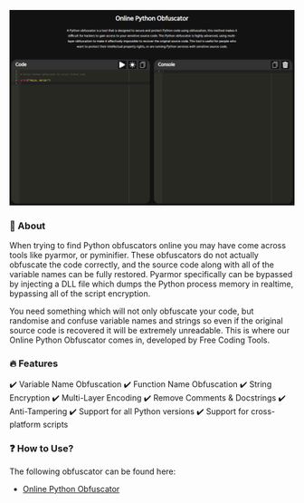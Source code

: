 <p align = "center">
    <img src = "Img1.png" alt="Banner">
</p>

### :dart: About ###

When trying to find Python obfuscators online you may have come across tools like pyarmor, or pyminifier. These obfuscators do not actually obfuscate the code correctly, and the source code along with all of the variable names can be fully restored. Pyarmor specifically can be bypassed by injecting a DLL file which dumps the Python process memory in realtime, bypassing all of the script encryption.

You need something which will not only obfuscate your code, but randomise and confuse variable names and strings so even if the original source code is recovered it will be extremely unreadable. This is where our Online Python Obfuscator comes in, developed by Free Coding Tools.

### :fire: Features ###

✔️ Variable Name Obfuscation
✔️ Function Name Obfuscation
✔️ String Encryption
✔️ Multi-Layer Encoding
✔️ Remove Comments & Docstrings
✔️ Anti-Tampering
✔️ Support for all Python versions
✔️ Support for cross-platform scripts

### ❓ How to Use? ###

The following obfuscator can be found here:

- [Online Python Obfuscator](https://freecodingtools.org/py-obfuscator)
